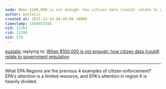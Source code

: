 ```yaml
---
node: When $100,000 is not enough: how citizen data (could) relate to government regulation
author: eustatic
created_at: 2015-12-24 04:49:08 +0000
timestamp: 1450932548
nid: 12261
cid: 13198
uid: 379
---
```




[eustatic](../profile/eustatic) replying to: [When $100,000 is not enough: how citizen data (could) relate to government regulation](../notes/liz/10-01-2015/when-100-000-is-not-enough-how-citizen-data-could-relate-to-government-regulation)

----
What EPA Regions are the previous 4 examples of citizen enforcement?  EPA's attention is a limited resource, and EPA's attention in region 6 is heavily divided. 